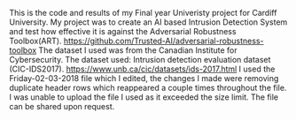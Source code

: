 This is the code and results of my Final year Univeristy project for Cardiff University. My project was to create an AI based Intrusion Detection System and test how effective it is against the Adversarial Robustness Toolbox(ART).
https://github.com/Trusted-AI/adversarial-robustness-toolbox
The dataset I used was from the Canadian Institute for Cybersecurity. The dataset used: Intrusion detection evaluation dataset (CIC-IDS2017).
https://www.unb.ca/cic/datasets/ids-2017.html
I used the Friday-02-03-2018 file which I edited, the changes I made were removing duplicate header rows which reappeared a couple times throughout the file.
I was unable to upload the file I used as it exceeded the size limit.
The file can be shared upon request.
